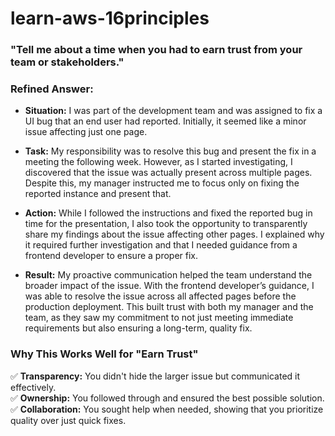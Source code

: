 # learn-aws-16principles
### "Tell me about a time when you had to earn trust from your team or stakeholders."

### **Refined Answer:**  

- **Situation:** I was part of the development team and was assigned to fix a UI bug that an end user had reported. Initially, it seemed like a minor issue affecting just one page.  

- **Task:** My responsibility was to resolve this bug and present the fix in a meeting the following week. However, as I started investigating, I discovered that the issue was actually present across multiple pages. Despite this, my manager instructed me to focus only on fixing the reported instance and present that.  

- **Action:** While I followed the instructions and fixed the reported bug in time for the presentation, I also took the opportunity to transparently share my findings about the issue affecting other pages. I explained why it required further investigation and that I needed guidance from a frontend developer to ensure a proper fix.  

- **Result:** My proactive communication helped the team understand the broader impact of the issue. With the frontend developer’s guidance, I was able to resolve the issue across all affected pages before the production deployment. This built trust with both my manager and the team, as they saw my commitment to not just meeting immediate requirements but also ensuring a long-term, quality fix.  

### **Why This Works Well for "Earn Trust"**  
✅ **Transparency:** You didn't hide the larger issue but communicated it effectively.  
✅ **Ownership:** You followed through and ensured the best possible solution.  
✅ **Collaboration:** You sought help when needed, showing that you prioritize quality over just quick fixes.  

